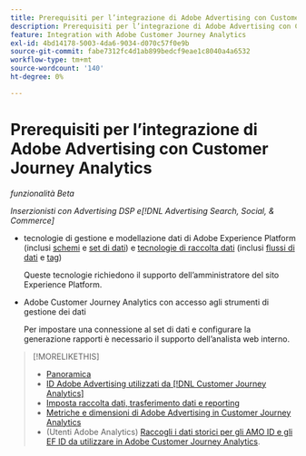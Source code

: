 ```yaml
---
title: Prerequisiti per l’integrazione di Adobe Advertising con Customer Journey Analytics
description: Prerequisiti per l’integrazione di Adobe Advertising con Customer Journey Analytics
feature: Integration with Adobe Customer Journey Analytics
exl-id: 4bd14178-5003-4da6-9034-d070c57f0e9b
source-git-commit: fabe7312fc4d1ab899bedcf9eae1c8040a4a6532
workflow-type: tm+mt
source-wordcount: '140'
ht-degree: 0%

---
```


# Prerequisiti per l’integrazione di Adobe Advertising con Customer Journey Analytics

*funzionalità Beta*

*Inserzionisti con Advertising DSP e[!DNL Advertising Search, Social, & Commerce]*

* tecnologie di gestione e modellazione dati di Adobe Experience Platform (inclusi [schemi](https://experienceleague.adobe.com/it/docs/experience-platform/xdm/home) e [set di dati](https://experienceleague.adobe.com/it/docs/experience-platform/catalog/datasets/overview)) e [tecnologie di raccolta dati](https://experienceleague.adobe.com/it/docs/experience-platform/collection/home) (inclusi [flussi di dati](https://experienceleague.adobe.com/it/docs/experience-platform/datastreams/overview) e [tag](https://experienceleague.adobe.com/it/docs/experience-platform/tags/home))

  Queste tecnologie richiedono il supporto dell’amministratore del sito Experience Platform.

* Adobe Customer Journey Analytics con accesso agli strumenti di gestione dei dati

  Per impostare una connessione al set di dati e configurare la generazione rapporti è necessario il supporto dell’analista web interno.

>[!MORELIKETHIS]
>
>* [Panoramica](overview.md)
>* [ID Adobe Advertising utilizzati da [!DNL Customer Journey Analytics]](ids.md)
>* [Imposta raccolta dati, trasferimento dati e reporting](set-up.md)
>* [Metriche e dimensioni di Adobe Advertising in Customer Journey Analytics](advertising-data-in-cja.md)
>* (Utenti Adobe Analytics) [Raccogli i dati storici per gli AMO ID e gli EF ID da utilizzare in Adobe Customer Journey Analytics](/help/integrations/analytics/rvars-to-evars.md).
